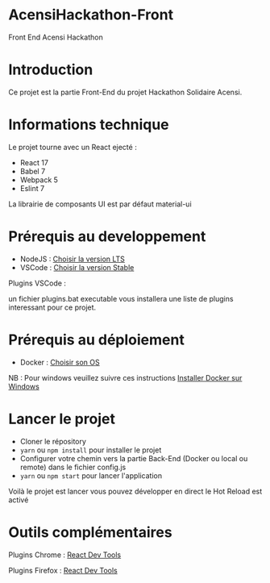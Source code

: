 # AcensiHackathon-Front

Front End Acensi Hackathon

# Introduction

Ce projet est la partie Front-End du projet Hackathon Solidaire Acensi.

# Informations technique

Le projet tourne avec un React ejecté :

- React 17
- Babel 7
- Webpack 5
- Eslint 7

La librairie de composants UI est par défaut material-ui

# Prérequis au developpement

- NodeJS : [Choisir la version LTS](https://nodejs.org/en/)
- VSCode : [Choisir la version Stable](https://code.visualstudio.com/)

Plugins VSCode :

un fichier plugins.bat executable vous installera une liste de plugins interessant pour ce projet.

# Prérequis au déploiement

- Docker : [Choisir son OS](https://docs.docker.com/get-docker/)

NB : Pour windows veuillez suivre ces instructions [Installer Docker sur Windows](https://docs.docker.com/docker-for-windows/install/)

# Lancer le projet

- Cloner le répository
- `yarn` ou `npm install` pour installer le projet
- Configurer votre chemin vers la partie Back-End (Docker ou local ou remote) dans le fichier config.js
- `yarn` ou `npm start` pour lancer l'application

Voilà le projet est lancer vous pouvez développer en direct le Hot Reload est activé

# Outils complémentaires

Plugins Chrome : [React Dev Tools](https://chrome.google.com/webstore/detail/react-developer-tools/fmkadmapgofadopljbjfkapdkoienihi)

Plugins Firefox : [React Dev Tools](https://addons.mozilla.org/fr/firefox/addon/react-devtools/)
